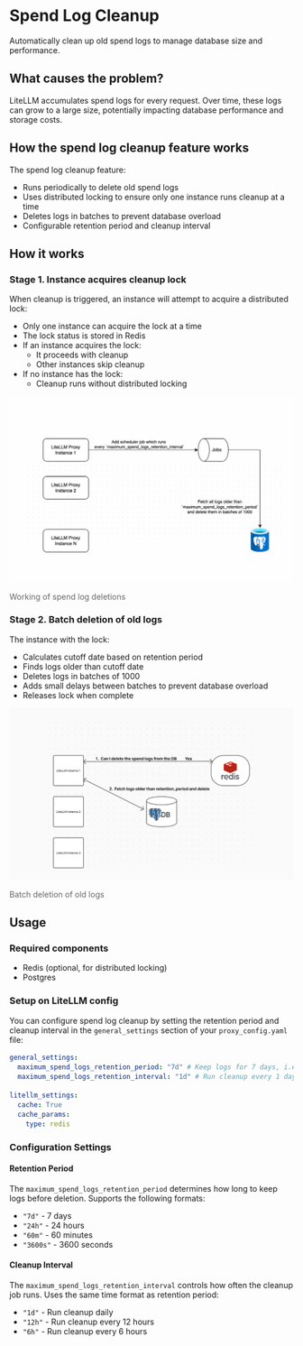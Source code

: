 # Spend Log Cleanup

Automatically clean up old spend logs to manage database size and performance.

## What causes the problem?

LiteLLM accumulates spend logs for every request. Over time, these logs can grow to a large size, potentially impacting database performance and storage costs.

## How the spend log cleanup feature works

The spend log cleanup feature:

- Runs periodically to delete old spend logs
- Uses distributed locking to ensure only one instance runs cleanup at a time
- Deletes logs in batches to prevent database overload
- Configurable retention period and cleanup interval

## How it works

### Stage 1. Instance acquires cleanup lock

When cleanup is triggered, an instance will attempt to acquire a distributed lock:

- Only one instance can acquire the lock at a time
- The lock status is stored in Redis
- If an instance acquires the lock:
  - It proceeds with cleanup
  - Other instances skip cleanup
- If no instance has the lock:
  - Cleanup runs without distributed locking

<img src="../../img/spend_log_deletion_working.png" alt="Working of spend log deletions" style="width: 900px; height: auto;" />

<p style="text-align: left; color: #666">
Working of spend log deletions
</p>

### Stage 2. Batch deletion of old logs

The instance with the lock:

- Calculates cutoff date based on retention period
- Finds logs older than cutoff date
- Deletes logs in batches of 1000
- Adds small delays between batches to prevent database overload
- Releases lock when complete

<img src="../../img/spend_log_deletion_multi_pod.jpg" alt="Batch deletion of old logs" style="width: 900px; height: auto;" />

<p style="text-align: left; color: #666">
Batch deletion of old logs
</p>

## Usage

### Required components

- Redis (optional, for distributed locking)
- Postgres

### Setup on LiteLLM config

You can configure spend log cleanup by setting the retention period and cleanup interval in the `general_settings` section of your `proxy_config.yaml` file:

```yaml title="litellm proxy_config.yaml" showLineNumbers
general_settings:
  maximum_spend_logs_retention_period: "7d" # Keep logs for 7 days, i.e the cutoff date, logs older than x should be deleted
  maximum_spend_logs_retention_interval: "1d" # Run cleanup every 1 day, i.e. the interval in which the job should run

litellm_settings:
  cache: True
  cache_params:
    type: redis
```

### Configuration Settings

#### Retention Period

The `maximum_spend_logs_retention_period` determines how long to keep logs before deletion. Supports the following formats:

- `"7d"` - 7 days
- `"24h"` - 24 hours
- `"60m"` - 60 minutes
- `"3600s"` - 3600 seconds

#### Cleanup Interval

The `maximum_spend_logs_retention_interval` controls how often the cleanup job runs. Uses the same time format as retention period:

- `"1d"` - Run cleanup daily
- `"12h"` - Run cleanup every 12 hours
- `"6h"` - Run cleanup every 6 hours
